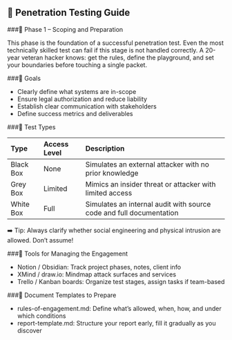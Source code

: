 ## 📍 Penetration Testing Guide

###🔹 Phase 1 – Scoping and Preparation

This phase is the foundation of a successful penetration test. Even the most technically skilled test can fail if this stage is not handled correctly. A 20-year veteran hacker knows: get the rules, define the playground, and set your boundaries before touching a single packet.

###🔸 Goals

* Clearly define what systems are in-scope
* Ensure legal authorization and reduce liability
* Establish clear communication with stakeholders
* Define success metrics and deliverables

###🔸 Test Types

|Type|Access Level|Description|
|:---|:---|:---|
|Black Box|None|Simulates an external attacker with no prior knowledge|
|Grey Box|Limited|Mimics an insider threat or attacker with limited access|
|White Box|Full|Simulates an internal audit with source code and full documentation|

➡️ Tip: Always clarify whether social engineering and physical intrusion are allowed. Don’t assume!

###🔸 Tools for Managing the Engagement

* Notion / Obsidian: Track project phases, notes, client info
* XMind / draw.io: Mindmap attack surfaces and services
* Trello / Kanban boards: Organize test stages, assign tasks if team-based

###🔸 Document Templates to Prepare

* rules-of-engagement.md: Define what’s allowed, when, how, and under which conditions
* report-template.md: Structure your report early, fill it gradually as you discover
